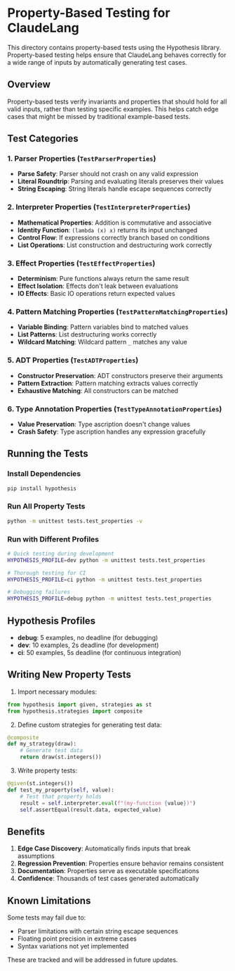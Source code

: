 # Property-Based Testing for ClaudeLang

This directory contains property-based tests using the Hypothesis library. Property-based testing helps ensure that ClaudeLang behaves correctly for a wide range of inputs by automatically generating test cases.

## Overview

Property-based tests verify invariants and properties that should hold for all valid inputs, rather than testing specific examples. This helps catch edge cases that might be missed by traditional example-based tests.

## Test Categories

### 1. Parser Properties (`TestParserProperties`)
- **Parse Safety**: Parser should not crash on any valid expression
- **Literal Roundtrip**: Parsing and evaluating literals preserves their values
- **String Escaping**: String literals handle escape sequences correctly

### 2. Interpreter Properties (`TestInterpreterProperties`)
- **Mathematical Properties**: Addition is commutative and associative
- **Identity Function**: `(lambda (x) x)` returns its input unchanged
- **Control Flow**: If expressions correctly branch based on conditions
- **List Operations**: List construction and destructuring work correctly

### 3. Effect Properties (`TestEffectProperties`)
- **Determinism**: Pure functions always return the same result
- **Effect Isolation**: Effects don't leak between evaluations
- **IO Effects**: Basic IO operations return expected values

### 4. Pattern Matching Properties (`TestPatternMatchingProperties`)
- **Variable Binding**: Pattern variables bind to matched values
- **List Patterns**: List destructuring works correctly
- **Wildcard Matching**: Wildcard pattern `_` matches any value

### 5. ADT Properties (`TestADTProperties`)
- **Constructor Preservation**: ADT constructors preserve their arguments
- **Pattern Extraction**: Pattern matching extracts values correctly
- **Exhaustive Matching**: All constructors can be matched

### 6. Type Annotation Properties (`TestTypeAnnotationProperties`)
- **Value Preservation**: Type ascription doesn't change values
- **Crash Safety**: Type ascription handles any expression gracefully

## Running the Tests

### Install Dependencies
```bash
pip install hypothesis
```

### Run All Property Tests
```bash
python -m unittest tests.test_properties -v
```

### Run with Different Profiles
```bash
# Quick testing during development
HYPOTHESIS_PROFILE=dev python -m unittest tests.test_properties

# Thorough testing for CI
HYPOTHESIS_PROFILE=ci python -m unittest tests.test_properties

# Debugging failures
HYPOTHESIS_PROFILE=debug python -m unittest tests.test_properties
```

## Hypothesis Profiles

- **debug**: 5 examples, no deadline (for debugging)
- **dev**: 10 examples, 2s deadline (for development)
- **ci**: 50 examples, 5s deadline (for continuous integration)

## Writing New Property Tests

1. Import necessary modules:
```python
from hypothesis import given, strategies as st
from hypothesis.strategies import composite
```

2. Define custom strategies for generating test data:
```python
@composite
def my_strategy(draw):
    # Generate test data
    return draw(st.integers())
```

3. Write property tests:
```python
@given(st.integers())
def test_my_property(self, value):
    # Test that property holds
    result = self.interpreter.eval(f"(my-function {value})")
    self.assertEqual(result.data, expected_value)
```

## Benefits

1. **Edge Case Discovery**: Automatically finds inputs that break assumptions
2. **Regression Prevention**: Properties ensure behavior remains consistent
3. **Documentation**: Properties serve as executable specifications
4. **Confidence**: Thousands of test cases generated automatically

## Known Limitations

Some tests may fail due to:
- Parser limitations with certain string escape sequences
- Floating point precision in extreme cases
- Syntax variations not yet implemented

These are tracked and will be addressed in future updates.